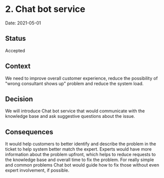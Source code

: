 # 2. Chat bot service

Date: 2021-05-01

## Status

Accepted

## Context

We need to improve overall customer experience, reduce the possibility of "wrong consultant shows up" problem and reduce the system load.

## Decision

We will introduce Chat bot service that would communicate with the knowledge base and ask suggestive questions about the issue.

## Consequences

It would help customers to better identify and describe the problem in the ticket to help system better match the expert.
Experts would have more information about the problem upfront, which helps to reduce requests to the knowledge base and overall time to fix the problem.
For really simple and common problems Chat bot would guide how to fix those without even expert involvement, if possible.
